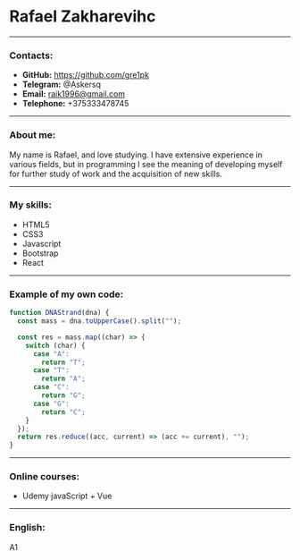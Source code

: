 # **Rafael Zakharevihc**

---

### **Contacts:**

- **GitHub:** https://github.com/gre1pk
- **Telegram:** @Askersq
- **Email:** raik1996@gmail.com
- **Telephone:** +375333478745

---

### **About me:**

My name is Rafael, and love studying. I have extensive experience in various fields, but in programming I see the meaning of developing myself for further study of work and the acquisition of new skills.

---

### **My skills:**

- HTML5
- CSS3
- Javascript
- Bootstrap
- React

---

### **Example of my own code:**

```javascript
function DNAStrand(dna) {
  const mass = dna.toUpperCase().split("");

  const res = mass.map((char) => {
    switch (char) {
      case "A":
        return "T";
      case "T":
        return "A";
      case "C":
        return "G";
      case "G":
        return "C";
    }
  });
  return res.reduce((acc, current) => (acc += current), "");
}
```

---

### **Online courses:**

- Udemy javaScript + Vue

---

### **English:**

А1
